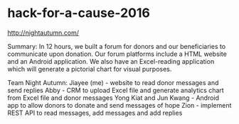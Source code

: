 # hack-for-a-cause-2016

http://nightautumn.com/

Summary:
In 12 hours, we built a forum for donors and our beneficiaries to communicate upon donation.
Our forum platforms include a HTML website and an Android application.
We also have an Excel-reading application which will generate a pictorial chart for visual purposes.

Team Night Autumn:
Jiayee (me) - website to read donor messages and send replies
Abby - CRM to upload Excel file and generate analytics chart from Excel file and donor messages
Yong Kiat and Jun Kwang - Android app to allow donors to donate and send messages of hope
Zion - implement REST API to read messages, add messages and add replies
